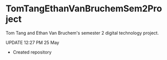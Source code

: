 # TomTangEthanVanBruchemSem2Project
Tom Tang and Ethan Van Bruchem's semester 2 digital technology project.

UPDATE 12:27 PM 25 May
- Created repository
